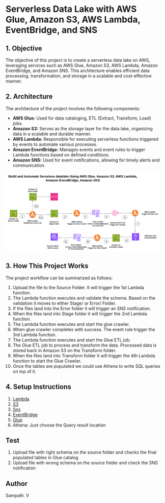 # Serverless Data Lake with AWS Glue, Amazon S3, AWS Lambda, EventBridge, and SNS

## 1. Objective

The objective of this project is to create a serverless data lake on AWS, leveraging services such as AWS Glue, Amazon S3, AWS Lambda, Amazon EventBridge, and Amazon SNS. This architecture enables efficient data processing, transformation, and storage in a scalable and cost-effective manner.

## 2. Architecture

The architecture of the project involves the following components:

- **AWS Glue:** Used for data cataloging, ETL (Extract, Transform, Load) jobs.
- **Amazon S3:** Serves as the storage layer for the data lake, organizing data in a scalable and durable manner.
- **AWS Lambda:** Responsible for executing serverless functions triggered by events to automate various processes.
- **Amazon EventBridge:** Manages events and event rules to trigger Lambda functions based on defined conditions.
- **Amazon SNS:** Used for event notifications, allowing for timely alerts and communication.

![Architecture Diagram](https://github.com/Sampath005/AwsProjects/blob/Project-4/Build%20and%20Automate%20Serveless%20datalake%20Using%20AWS%20Glue%2C%20Amazon%20S3%2C%20AWS%20Lambda%2C%20Amazon%20EventBridge%2C%20Amazon%20SNS.drawio%20(1).png)

## 3. How This Project Works

The project workflow can be summarized as follows:

1. Upload the file to the Source Folder. It will trigger the 1st Lambda function.
2. The Lambda function executes and validate the schema. Based on the validation it moves to either Stage/ or Error/ Folder.
3. If the files land into the Error folder it will trigger an SNS notification.
4. When the files land into Stage folder it will trigger the 2nd Lambda function.
5. The Lambda function executes and start the glue crawler.
6. When glue crawler completes with success. The event rule trigger the 3rd Lambda function.
7. The Lambda function executes and start the Glue ETL job.
8. The Glue ETL job to process and transform the data. Processed data is stored back in Amazon S3 on the Transform folder. 
9. When the files land into Transform folder it will trigger the 4th Lambda function to start the Glue Crawler.
10. Once the tables are populated we could use Athena to write SQL queries on top of it.


## 4. Setup Instructions

1. [Lambda](https://github.com/Sampath005/AwsProjects/tree/Project-4/Lambda)
2. [S3](https://github.com/Sampath005/AwsProjects/blob/Project-4/S3-Triggers_%26_Patterns.md)
3. [Sns](https://github.com/Sampath005/AwsProjects/blob/Project-4/Sns-Policy.md)
4. [EventBridge](https://github.com/Sampath005/AwsProjects/blob/Project-4/Event-Bridge-pattern.md)
5. [Glue](https://github.com/Sampath005/AwsProjects/tree/Project-4/Glue)
6. Athena: Just choose the Query result location

## Test

1. Upload file with right schema on the source folder and checks the final populated tables in Glue catalog
2. Upload file with wrong schema on the source folder and check the SNS notification

## Author

Sampath. V
